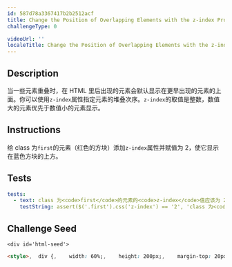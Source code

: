 ```yaml
---
id: 587d78a3367417b2b2512acf
title: Change the Position of Overlapping Elements with the z-index Property
challengeType: 0

videoUrl: ''
localeTitle: Change the Position of Overlapping Elements with the z-index Property
---
```


## Description
<section id='description'>
当一些元素重叠时，在 HTML 里后出现的元素会默认显示在更早出现的元素的上面。你可以使用<code>z-index</code>属性指定元素的堆叠次序。<code>z-index</code>的取值是整数，数值大的元素优先于数值小的元素显示。
</section>

## Instructions
<section id='instructions'>
给 class 为<code>first</code>的元素（红色的方块）添加<code>z-index</code>属性并赋值为 2，使它显示在蓝色方块的上方。
</section>

## Tests
<section id='tests'>

```yml
tests:
  - text: class 为<code>first</code>的元素的<code>z-index</code>值应该为 2。
    testString: assert($('.first').css('z-index') == '2', 'class 为<code>first</code>的元素的<code>z-index</code>值应该为 2。');

```

</section>

## Challenge Seed
<section id='challengeSeed'>

    <div id='html-seed'>
```html
<style>,  div {,    width: 60%;,    height: 200px;,    margin-top: 20px;,  },  ,  .first {,    background-color: red;,    position: absolute;,    ,  },  .second {,    background-color: blue;,    position: absolute;,    left: 40px;,    top: 50px;,    z-index: 1;,  },</style>,,<div class="first"></div>,<div class="second"></div>
```





</div>





</section>

              